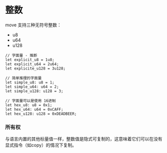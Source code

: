 # 整数

move 支持三种无符号整数： 

- u8
- u64
- u128



```move
// 字面量 - 推断
let explicit_u8 = 1u8;
let explicit_u64 = 2u64;
let explicite_u128 = 3u128;

// 简单推理的字面量
let simple_u8: u8 = 1;
let simple_u64: u64 = 2;
let simple_u128: u128 = 3;

// 字面量可以是使用 16进制
let hex_u8: u8 = 0x1;
let hex_u64: u64 = 0xCAFF;
let hex_u128: u128 = 0xDEADBEER;
```



### 所有权

与语言内置的其他标量值一样，整数值是隐式可复制的，这意味着它们可以在没有显式指令（如copy）的情况下复制。